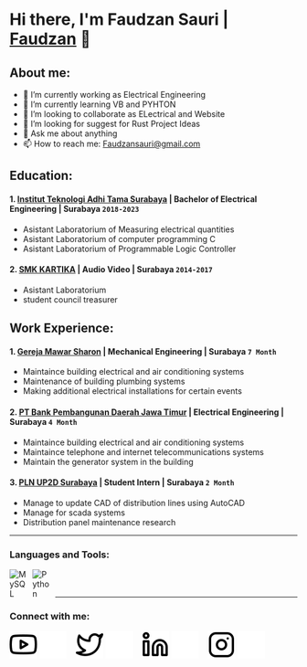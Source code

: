 # Hi there, I'm Faudzan Sauri | [Faudzan](https://www.youtube.com/channel/UC22xix7qvwpYWnSQ5QEYtAQ) 👋
## About me:
- 🔭 I’m currently working as Electrical Engineering
- 🌱 I’m currently learning VB and PYHTON
- 👯 I’m looking to collaborate as ELectrical and Website
- 🤔 I’m looking for suggest for Rust Project Ideas
- 💬 Ask me about anything
- 📫 How to reach me: Faudzansauri@gmail.com

## Education:

#### 1. [Institut Teknologi Adhi Tama Surabaya](https://itats.ac.id/) | Bachelor of Electrical Engineering | Surabaya `2018-2023`
   - Asistant Laboratorium of Measuring electrical quantities
   - Asistant Laboratorium of computer programming C
   - Asistant Laboratorium of Programmable Logic Controller
 #### 2. [SMK KARTIKA](https://www.smkkartika2sby.sch.id/) | Audio Video | Surabaya `2014-2017`
   - Asistant Laboratorium
   - student council treasurer

## Work Experience:
#### 1. [Gereja Mawar Sharon](https://gms.church/) | Mechanical Engineering | Surabaya `7 Month`
   - Maintaince building electrical and air conditioning systems
   - Maintenance of building plumbing systems
   - Making additional electrical installations for certain events
#### 2. [PT Bank Pembangunan Daerah Jawa Timur](https://www.bankjatim.co.id/) | Electrical Engineering | Surabaya `4 Month`
   - Maintaince building electrical and air conditioning systems
   - Maintaince telephone and internet telecommunications systems
   - Maintain the generator system in the building
#### 3. [PLN UP2D Surabaya](https://portal.pln.co.id) | Student Intern | Surabaya `2 Month`
   - Manage to update CAD of distribution lines using AutoCAD
   - Manage for scada systems
   - Distribution panel maintenance research
---

### Languages and Tools:

[<img align="left" alt="MySQL" width="30px" src="https://cdn.jsdelivr.net/gh/devicons/devicon/icons/mysql/mysql-original.svg" style="padding-right:10px;" />][webdev]
[<img align="left" alt="Python" width="30px" src="https://upload.wikimedia.org/wikipedia/commons/thumb/c/c3/Python-logo-notext.svg/110px-Python-logo-notext.svg.png?20100317150552" style="padding-right:10px;" />][webdev]



<br />
<br />

---
### Connect with me:

[![website](./img/youtube-light.svg)](https://www.youtube.com/channel/UC22xix7qvwpYWnSQ5QEYtAQ#gh-light-mode-only)
[![website](./img/youtube-dark.svg)](https://www.youtube.com/channel/UC22xix7qvwpYWnSQ5QEYtAQ#gh-dark-mode-only)
&nbsp;&nbsp;
[![website](./img/twitter-light.svg)](https://twitter.com/vincentwwidyan#gh-light-mode-only)
[![website](./img/twitter-dark.svg)](https://twitter.com/vincentwwidyan#gh-dark-mode-only)
&nbsp;&nbsp;
[![website](./img/linkedin-light.svg)](https://www.linkedin.com/in/vincentwidyan#gh-light-mode-only)
[![website](./img/linkedin-dark.svg)](https://www.linkedin.com/in/vincentwidyan#gh-dark-mode-only)
&nbsp;&nbsp;
[![website](./img/instagram-light.svg)](https://instagram.com/vincentwwidyan#gh-light-mode-only)
[![website](./img/instagram-dark.svg)](https://instagram.com/vincentwwidyan#gh-dark-mode-only)



[webdev]: https://github.com/vincentwidyan/vincentwidyan
